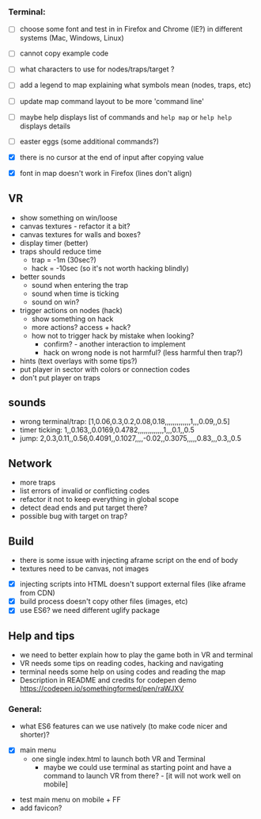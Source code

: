 ### Terminal:
- [ ] choose some font and test in in Firefox and Chrome (IE?) in different systems (Mac, Windows, Linux)
- [ ] cannot copy example code
- [ ] what characters to use for nodes/traps/target ?
- [ ] add a legend to map explaining what symbols mean (nodes, traps, etc)
- [ ] update map command layout to be more 'command line'
- [ ] maybe help displays list of commands and `help map` or `help help` displays details
- [ ] easter eggs (some additional commands?)

- [x] there is no cursor at the end of input after copying value
- [x] font in map doesn't work in Firefox (lines don't align)

## VR

- show something on win/loose
- canvas textures - refactor it a bit?
- canvas textures for walls and boxes?
- display timer (better)
- traps should reduce time
  - trap = -1m (30sec?)
  - hack = -10sec (so it's not worth hacking blindly)
- better sounds
  - sound when entering the trap
  - sound when time is ticking
  - sound on win?
- trigger actions on nodes (hack)
  - show something on hack
  - more actions? access + hack?
  - how not to trigger hack by mistake when looking?
    - confirm? - another interaction to implement
    - hack on wrong node is not harmful? (less harmful then trap?)
- hints (text overlays with some tips?)
- put player in sector with colors or connection codes
- don't put player on traps

## sounds
- wrong terminal/trap: [1,0.06,0.3,0.2,0.08,0.18,,,,,,,,,,,,,1,,,0.09,,0.5]
- timer ticking: 1,,0.163,,0.0169,0.4782,,,,,,,,,,,,,1,,,0.1,,0.5
- jump: 2,0.3,0.11,,0.56,0.4091,,0.1027,,,,-0.02,,0.3075,,,,,0.83,,,0.3,,0.5

## Network

- more traps
- list errors of invalid or conflicting codes
- refactor it not to keep everything in global scope
- detect dead ends and put target there?
- possible bug with target on trap?

## Build

- there is some issue with injecting aframe script on the end of body
- textures need to be canvas, not images

- [x] injecting scripts into HTML doesn't support external files (like aframe from CDN)
- [x] build process doesn't copy other files (images, etc)
- [x] use ES6? we need different uglify package

## Help and tips

- we need to better explain how to play the game both in VR and terminal
- VR needs some tips on reading codes, hacking and navigating
- terminal needs some help on using codes and reading the map
- Description in README and credits for codepen demo https://codepen.io/somethingformed/pen/raWJXV

### General:
- what ES6 features can we use natively (to make code nicer and shorter)?
- [x] main menu
  - one single index.html to launch both VR and Terminal
    - maybe we could use terminal as starting point and have a command to launch VR from there? - [it will not work well on mobile]
- test main menu on mobile + FF
- add favicon?
